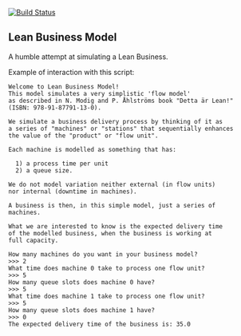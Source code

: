 [![Build Status](https://travis-ci.org/objarni/leanmodel.svg?branch=master)](https://travis-ci.org/objarni/leanmodel)


Lean Business Model
-------------------

A humble attempt at simulating a Lean Business.

Example of interaction with this script:

```
Welcome to Lean Business Model!
This model simulates a very simplistic 'flow model'
as described in N. Modig and P. Åhlströms book "Detta är Lean!"
(ISBN: 978-91-87791-13-0).

We simulate a business delivery process by thinking of it as
a series of "machines" or "stations" that sequentially enhances
the value of the "product" or "flow unit".

Each machine is modelled as something that has:

  1) a process time per unit
  2) a queue size.

We do not model variation neither external (in flow units)
nor internal (downtime in machines).

A business is then, in this simple model, just a series of
machines.

What we are interested to know is the expected delivery time
of the modelled business, when the business is working at
full capacity.

How many machines do you want in your business model?
>>> 2
What time does machine 0 take to process one flow unit?
>>> 5
How many queue slots does machine 0 have?
>>> 5
What time does machine 1 take to process one flow unit?
>>> 5
How many queue slots does machine 1 have?
>>> 0
The expected delivery time of the business is: 35.0
```
